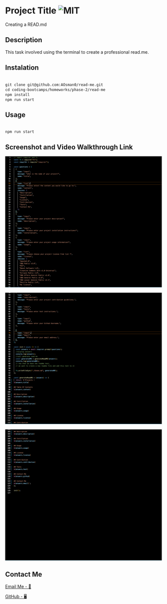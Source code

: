 # Project Title ![MIT](https://img.shields.io/badge/MIT-License-green)

Creating a READ.md

## Description

This task involved using the terminal to create a professional read.me.

## Instalation

```

git clone git@github.com:AOsman0/read-me.git
cd coding-bootcamps/homeworks/phase-2/read-me
npm install
npm run start

```

## Usage

```

npm run start

```

## Screenshot and Video Walkthrough Link

![screenshot1](./images/Screenshot%202022-06-03%20at%2016.22.17.png)

![screenshot1](./images/Screenshot%202022-06-03%20at%2016.22.29.png)

![screenshot1](./images/Screenshot%202022-06-03%20at%2016.22.34.png)

## Contact Me

[Email Me - 📧](osmana9987@gmail.com)

[GitHub - 🖥️](https://github.com/AOsman0)

